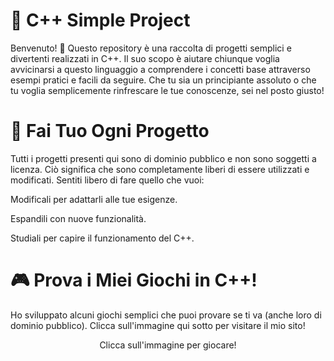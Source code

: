 <h1>🚀 C++ Simple Project</h1>
Benvenuto! 👋 Questo repository è una raccolta di progetti semplici e divertenti realizzati in C++. Il suo scopo è aiutare chiunque voglia avvicinarsi a questo linguaggio a comprendere i concetti base attraverso esempi pratici e facili da seguire. Che tu sia un principiante assoluto o che tu voglia semplicemente rinfrescare le tue conoscenze, sei nel posto giusto!

<h1>🎁 Fai Tuo Ogni Progetto</h1>
Tutti i progetti presenti qui sono di dominio pubblico e non sono soggetti a licenza. Ciò significa che sono completamente liberi di essere utilizzati e modificati. Sentiti libero di fare quello che vuoi:

Modificali per adattarli alle tue esigenze.

Espandili con nuove funzionalità.

Studiali per capire il funzionamento del C++.

<h1>🎮 Prova i Miei Giochi in C++!</h1>
Ho sviluppato alcuni giochi semplici che puoi provare se ti va (anche loro di dominio pubblico). Clicca sull'immagine qui sotto per visitare il mio sito!

<p align="center">Clicca sull'immagine per giocare!</p>
